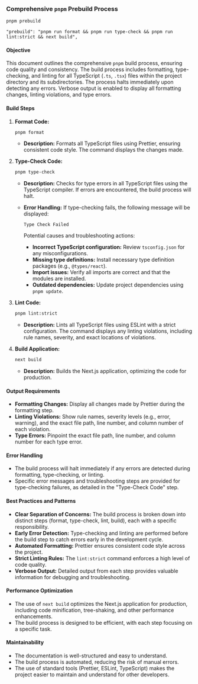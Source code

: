 ### Comprehensive `pnpm` Prebuild Process

```sh
pnpm prebuild
```

```text
"prebuild": "pnpm run format && pnpm run type-check && pnpm run lint:strict && next build",
```

#### Objective

This document outlines the comprehensive `pnpm` build process, ensuring code quality and consistency. The build process includes formatting, type-checking, and linting for all TypeScript (`.ts`, `.tsx`) files within the project directory and its subdirectories. The process halts immediately upon detecting any errors. Verbose output is enabled to display all formatting changes, linting violations, and type errors.

#### Build Steps

1.  **Format Code:**

    ```sh
    pnpm format
    ```

    *   **Description:** Formats all TypeScript files using Prettier, ensuring consistent code style. The command displays the changes made.

2.  **Type-Check Code:**

    ```sh
    pnpm type-check
    ```

    *   **Description:** Checks for type errors in all TypeScript files using the TypeScript compiler. If errors are encountered, the build process will halt.

    *   **Error Handling:** If type-checking fails, the following message will be displayed:

        ```
        Type Check Failed
        ```

        Potential causes and troubleshooting actions:

        *   **Incorrect TypeScript configuration:** Review `tsconfig.json` for any misconfigurations.
        *   **Missing type definitions:** Install necessary type definition packages (e.g., `@types/react`).
        *   **Import issues:** Verify all imports are correct and that the modules are installed.
        *   **Outdated dependencies:** Update project dependencies using `pnpm update`.

3.  **Lint Code:**

    ```sh
    pnpm lint:strict
    ```

    *   **Description:** Lints all TypeScript files using ESLint with a strict configuration. The command displays any linting violations, including rule names, severity, and exact locations of violations.

4.  **Build Application:**

    ```sh
    next build
    ```

    *   **Description:** Builds the Next.js application, optimizing the code for production.

#### Output Requirements

*   **Formatting Changes:** Display all changes made by Prettier during the formatting step.
*   **Linting Violations:** Show rule names, severity levels (e.g., error, warning), and the exact file path, line number, and column number of each violation.
*   **Type Errors:** Pinpoint the exact file path, line number, and column number for each type error.

#### Error Handling

*   The build process will halt immediately if any errors are detected during formatting, type-checking, or linting.
*   Specific error messages and troubleshooting steps are provided for type-checking failures, as detailed in the "Type-Check Code" step.

#### Best Practices and Patterns

*   **Clear Separation of Concerns:** The build process is broken down into distinct steps (format, type-check, lint, build), each with a specific responsibility.
*   **Early Error Detection:** Type-checking and linting are performed before the build step to catch errors early in the development cycle.
*   **Automated Formatting:** Prettier ensures consistent code style across the project.
*   **Strict Linting Rules:** The `lint:strict` command enforces a high level of code quality.
*   **Verbose Output:** Detailed output from each step provides valuable information for debugging and troubleshooting.

#### Performance Optimization

*   The use of `next build` optimizes the Next.js application for production, including code minification, tree-shaking, and other performance enhancements.
*   The build process is designed to be efficient, with each step focusing on a specific task.

#### Maintainability

*   The documentation is well-structured and easy to understand.
*   The build process is automated, reducing the risk of manual errors.
*   The use of standard tools (Prettier, ESLint, TypeScript) makes the project easier to maintain and understand for other developers.